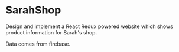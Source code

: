 # SarahShop

Design and implement a React Redux powered website which shows product information for Sarah's shop.

Data comes from firebase.
